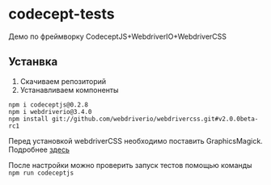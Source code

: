 # codecept-tests

Демо по фреймворку CodeceptJS+WebdriverIO+WebdriverCSS

## Устанвка
1. Скачиваем репозиторий
2. Устанавливаем компоненты
```
npm i codeceptjs@0.2.8
npm i webdriverio@3.4.0
npm install git://github.com/webdriverio/webdrivercss.git#v2.0.0beta-rc1
```
Перед установкой webdriverCSS необходимо поставить GraphicsMagick. Подробнее [здесь](https://github.com/webdriverio/webdrivercss#install)

После настройки можно проверить запуск тестов  помощью команды `npm run codeceptjs`
